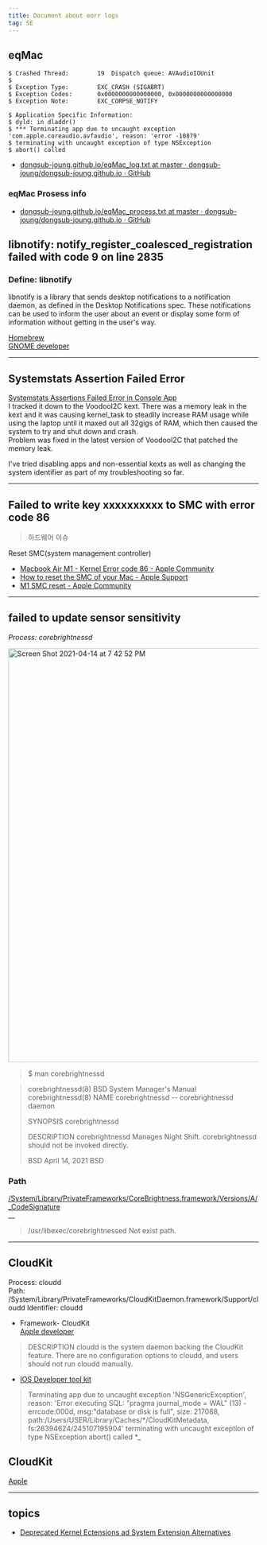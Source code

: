 ```yaml
---
title: Document about eorr logs
tag: SE
---
```


## eqMac  

```
$ Crashed Thread:        19  Dispatch queue: AVAudioIOUnit
$ 
$ Exception Type:        EXC_CRASH (SIGABRT)
$ Exception Codes:       0x0000000000000000, 0x0000000000000000
$ Exception Note:        EXC_CORPSE_NOTIFY

$ Application Specific Information:
$ dyld: in dladdr()
$ *** Terminating app due to uncaught exception 'com.apple.coreaudio.avfaudio', reason: 'error -10879'
$ terminating with uncaught exception of type NSException
$ abort() called
```

* [dongsub-joung.github.io/eqMac_log.txt at master · dongsub-joung/dongsub-joung.github.io · GitHub](https://github.com/dongsub-joung/dongsub-joung.github.io/blob/master/_posts/mac/log_txt/eqMac_log.txt)  

### eqMac Prosess info

* [dongsub-joung.github.io/eqMac_process.txt at master · dongsub-joung/dongsub-joung.github.io · GitHub](https://github.com/dongsub-joung/dongsub-joung.github.io/blob/master/_posts/mac/log_txt/eqMac_process.txt)  


## libnotify: notify_register_coalesced_registration failed with code 9 on line 2835

### Define: libnotify

libnotify is a library that sends desktop notifications to a notification daemon, as defined in the Desktop Notifications spec. These notifications can be used to inform the user about an event or display some form of information without getting in the user's way.

[Homebrew](https://formulae.brew.sh/formula/libnotify)  
[GNOME developer](https://developer.gnome.org/libnotify/)  


---
## Systemstats Assertion Failed Error  

[Systemstats Assertions Failed Error in Console App](https://www.insanelymac.com/forum/topic/336512-systemstats-assertion-failed-error-in-console-app-solved/)  
I tracked it down to the VoodooI2C kext. There was a memory leak in the kext and it was causing kernel_task to steadily increase RAM usage while using the laptop until it maxed out all 32gigs of RAM, which then caused the system to try and shut down and crash.   
Problem was fixed in the latest version of VoodooI2C that patched the memory leak.  

I've tried disabling apps and non-essential kexts as well as changing the system identifier as part of my troubleshooting so far.  

---
## Failed to write key xxxxxxxxxx to SMC with error code 86  

> 하드웨어 이슈  

Reset SMC(system management controller)

* [Macbook Air M1 - Kernel Error code 86 - Apple Community](https://discussions.apple.com/thread/252086955)  
* [How to reset the SMC of your Mac - Apple Support](https://support.apple.com/en-us/HT201295)  
* [M1 SMC reset - Apple Community](https://discussions.apple.com/thread/252114787)  

---
## failed to update sensor sensitivity  

*Process: corebrightnessd*

<img width="833" alt="Screen Shot 2021-04-14 at 7 42 52 PM" src="https://user-images.githubusercontent.com/59364300/114707606-6368c380-9d65-11eb-94e9-a41e5cbeabde.png">

>$  man corebrightnessd

> corebrightnessd(8)        BSD System Manager's Manual       corebrightnessd(8)
> NAME
>     corebrightnessd -- corebrightnessd daemon
>
> SYNOPSIS
>     corebrightnessd
>
> DESCRIPTION
>     corebrightnessd Manages Night Shift.  corebrightnessd should not be
>     invoked directly.
>
> BSD                             April 14, 2021                             BSD

### Path

[/System/Library/PrivateFrameworks/CoreBrightness.framework/Versions/A/_CodeSignature](http://www.apple.com/DTDs/PropertyList-1.0.dtd)  
__ 

> /usr/libexec/corebrightnessed 
> Not exist path.

---
## CloudKit  

Process: cloudd  
Path: /System/Library/PrivateFrameworks/CloudKitDaemon.framework/Support/cloudd
Identifier: cloudd

- Framework- CloudKit  
[Apple developer](https://developer.apple.com/documentation/cloudkit)

> DESCRIPTION
> cloudd is the system daemon backing the CloudKit feature. 
> There are no configuration options to cloudd, and users should not run cloudd manually.

- [IOS Developer tool kit](https://developer.limneos.net/index.php?ios=11.1.2&framework=CloudKitDaemon.framework&header=CloudKitDaemon.h)  

> Terminating app due to uncaught exception 'NSGenericException', reason: 'Error executing SQL: "pragma journal_mode = WAL" (13) - errcode:000d, msg:"database or disk is full", size: 217088, path:/Users/USER/Library/Caches/*/CloudKitMetadata, fs:26394624/245107195904'
> terminating with uncaught exception of type NSException
> abort() called
*_  


## CloudKit

[Apple](https://developer.apple.com/icloud/cloudkit/)  


---
## topics 

* [Deprecated Kernel Ectensions ad System Extension Alternatives](https://developer.apple.com/kr/support/kernel-extensions/)  

## []()
